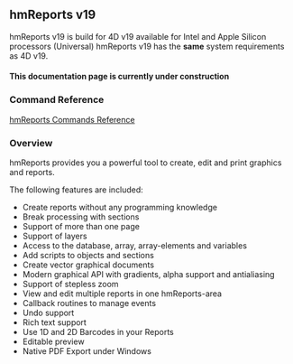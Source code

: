 ## hmReports v19
hmReports v19 is build for 4D v19 available for Intel and Apple Silicon processors (Universal)
hmReports v19 has the **same** system requirements as 4D v19.

#### This documentation page is currently under construction

### Command Reference
[hmReports Commands Reference](Documentation/Commands.md)

### Overview
hmReports provides you a powerful tool to create, edit and print graphics and reports.

The following features are included:

* Create reports without any programming knowledge
* Break processing with sections
* Support of more than one page
* Support of layers
* Access to the database, array, array-elements and variables
* Add scripts to objects and sections
* Create vector graphical documents
* Modern graphical API with gradients, alpha support and antialiasing
* Support of stepless zoom
* View and edit multiple reports in one hmReports-area
* Callback routines to manage events
* Undo support
* Rich text support
* Use 1D and 2D Barcodes in your Reports
* Editable preview
* Native PDF Export under Windows
